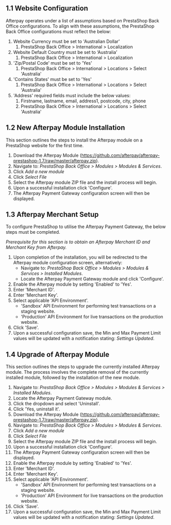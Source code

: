 <h2> 1.1 Website Configuration </h2>
<p>
	Afterpay operates under a list of assumptions based on PrestaShop Back Office configurations. To align with these assumptions, the PrestaShop Back Office configurations must reflect the below:
</p>

<ol>
	<li> 
		Website Currency must be set to 'Australian Dollar'
		<ol>
			<li>PrestaShop Back Office > International > Localization</li>
		</ol>
	</li>
	<li> 
		Website Default Country must be set to ‘Australia’
		<ol>
			<li>PrestaShop Back Office > International > Localization</li>
		</ol>
	</li>
	<li> 
		'Zip/Postal Code' must be set to 'Yes'
		<ol>
			<li>PrestaShop Back Office > International > Locations > Select 'Australia'</li>
		</ol>
	</li>
	<li> 
		'Contains States' must be set to 'Yes'
		<ol>
			<li>PrestaShop Back Office > International > Locations > Select 'Australia'</li>
		</ol>
	</li>
	<li> 
		'Address' required fields must include the below values:
		<ol>
			<li>Firstname, lastname, email, address1, postcode, city, phone</li>
			<li>PrestaShop Back Office > International > Locations > Select 'Australia'</li>
		</ol>
	</li>
</ol>


<h2> 1.2 New Afterpay Module Installation </h2>
<p>This section outlines the steps to install the Afterpay module on a PrestaShop website for the first time.</p>

<ol>
	<li> Download the Afterpay Module (<a href="https://github.com/afterpay/afterpay-prestashop-1.7/raw/master/afterpay.zip">https://github.com/afterpay/afterpay-prestashop-1.7/raw/master/afterpay.zip</a>). </li>
	<li> Navigate to: <em>PrestaShop Back Office > Modules > Modules & Services</em>.</li>
	<li> Click <em>Add a new module</em> </li>
	<li> Click <em>Select File</em> </li>
	<li> Select the Afterpay module ZIP file and the install process will begin. </li>
	<li> Upon a successful installation click 'Configure'. </li>
	<li> The Afterpay Payment Gateway configuration screen will then be displayed. </li>
</ol>

<h2> 1.3 Afterpay Merchant Setup </h2>
<p> To configure PrestaShop to utilise the Afterpay Payment Gateway, the below steps must be completed. </p>
<p> <em>Prerequisite for this section is to obtain an Afterpay Merchant ID and Merchant Key from Afterpay.</em> </p>

<ol>
	<li> 
		Upon completion of the installation, you will be redirected to the Afterpay module configuration screen, alternatively:
		<ul>
			<li>Navigate to: <em>PrestaShop Back Office > Modules > Modules & Services > Installed Modules</em>.</li>
			<li>Locate the Afterpay Payment Gateway module and click 'Configure'.</li>
		</ul>
	</li>
	<li> Enable the Afterpay module by setting 'Enabled' to 'Yes'. </li>
	<li> Enter 'Merchant ID'. </li>
	<li> Enter 'Merchant Key'. </li>
	<li> 
		Select applicable 'API Environment'.
		<ul>
			<li>'Sandbox' API Environment for performing test transactions on a staging website.</li>
			<li>'Production' API Environment for live transactions on the production website.</li>
		</ul>
	</li>
	<li> Click 'Save'. </li>
	<li> Upon a successful configuration save, the Min and Max Payment Limit values will be updated with a notification stating: <em>Settings Updated</em>. </li>
</ol>

<h2> 1.4 Upgrade of Afterpay Module </h2>
<p> 
	This section outlines the steps to upgrade the currently installed Afterpay module. The process involves the complete removal of the currently installed module, followed by the installation of the new module.
</p>

<ol>
	<li>Navigate to: <em>PrestaShop Back Office > Modules > Modules & Services > Installed Modules</em>.</li>
	<li> Locate the Afterpay Payment Gateway module.</li>
	<li> Click the dropdown and select 'Uninstall'.</li>
	<li> Click 'Yes, uninstall it'.</li>
	<li> Download the Afterpay Module (<a href="https://github.com/afterpay/afterpay-prestashop-1.7/raw/master/afterpay.zip">https://github.com/afterpay/afterpay-prestashop-1.7/raw/master/afterpay.zip</a>). </li>
	<li> Navigate to: <em>PrestaShop Back Office > Modules > Modules & Services</em>.</li>
	<li> Click <em>Add a new module</em> </li>
	<li> Click <em>Select File</em> </li>
	<li> Select the Afterpay module ZIP file and the install process will begin. </li>
	<li> Upon a successful installation click 'Configure'. </li>
	<li> The Afterpay Payment Gateway configuration screen will then be displayed. </li>
	<li> Enable the Afterpay module by setting 'Enabled' to 'Yes'. </li>
	<li> Enter 'Merchant ID'. </li>
	<li> Enter 'Merchant Key'. </li>
	<li> 
		Select applicable 'API Environment'.
		<ul>
			<li>'Sandbox' API Environment for performing test transactions on a staging website.</li>
			<li>'Production' API Environment for live transactions on the production website.</li>
		</ul>
	</li>
	<li> Click 'Save'. </li>
	<li> Upon a successful configuration save, the Min and Max Payment Limit values will be updated with a notification stating: <em>Settings Updated</em>. </li>
</ol>